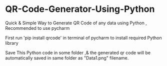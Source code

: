 # QR-Code-Generator-Using-Python
Quick & Simple Way to Generate QR Code of any data using Python , 
Recommended to use pycharm

First run 'pip install qrcode' in terminal of pycharm to install required Python library

Save This Python code in some folder ,& the generated qr code will be automatically saved in same folder as "Data1.png" filename.


